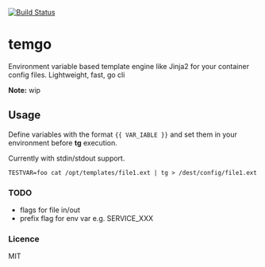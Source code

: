 [![Build Status](https://travis-ci.org/malud/temgo.svg?branch=master)](https://travis-ci.org/malud/temgo)
# temgo
Environment variable based template engine like Jinja2 for your container config files. Lightweight, fast, go cli

**Note:** wip

## Usage

Define variables with the format `{{ VAR_IABLE }}` and set them in your environment before **tg** execution.

Currently with stdin/stdout support.
 ```
TESTVAR=foo cat /opt/templates/file1.ext | tg > /dest/config/file1.ext
 ```

### TODO
* flags for file in/out
* prefix flag for env var e.g. SERVICE_XXX

### Licence

MIT
